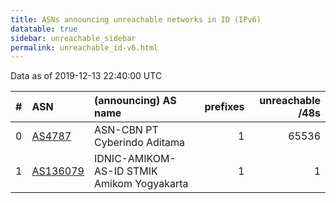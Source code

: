 ```yaml
---
title: ASNs announcing unreachable networks in ID (IPv6)
datatable: true
sidebar: unreachable_sidebar
permalink: unreachable_id-v6.html
---
```


Data as of 2019-12-13 22:40:00 UTC


<div class="datatable-begin"></div>

|   # | ASN                                      | (announcing) AS name                       |   prefixes |   unreachable /48s |
|----:|:-----------------------------------------|:-------------------------------------------|-----------:|-------------------:|
|   0 | [AS4787](unreachable_AS4787-v6.html)     | ASN-CBN PT Cyberindo Aditama               |          1 |              65536 |
|   1 | [AS136079](unreachable_AS136079-v6.html) | IDNIC-AMIKOM-AS-ID STMIK Amikom Yogyakarta |          1 |                  1 |

<div class="datatable-end"></div>